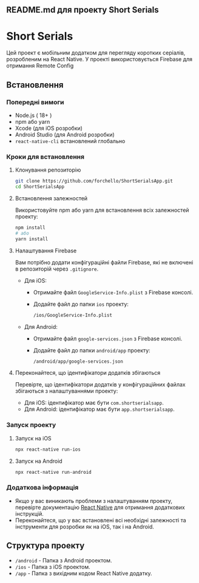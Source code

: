 ## README.md для проекту Short Serials

# Short Serials

Цей проект є мобільним додатком для перегляду коротких серіалів, розробленим на React Native. У проекті використовується Firebase для отримання Remote Config

## Встановлення

### Попередні вимоги

- Node.js ( 18+ )
- npm або yarn
- Xcode (для iOS розробки)
- Android Studio (для Android розробки)
- `react-native-cli` встановлений глобально

### Кроки для встановлення

1. Клонування репозиторію

   ```sh
   git clone https://github.com/forchello/ShortSerialsApp.git
   cd ShortSerialsApp
   ```

2. Встановлення залежностей

   Використовуйте npm або yarn для встановлення всіх залежностей проекту:

   ```sh
   npm install
   # або
   yarn install
   ```

3. Налаштування Firebase

   Вам потрібно додати конфігураційні файли Firebase, які не включені в репозиторій через `.gitignore`.

   - Для iOS:
     - Отримайте файл `GoogleService-Info.plist` з Firebase консолі.
     - Додайте файл до папки `ios` проекту:

       ```sh
       /ios/GoogleService-Info.plist
       ```

   - Для Android:
     - Отримайте файл `google-services.json` з Firebase консолі.
     - Додайте файл до папки `android/app` проекту:

       ```sh
       /android/app/google-services.json
       ```

4. Переконайтеся, що ідентифікатори додатків збігаються

   Перевірте, що ідентифікатори додатків у конфігураційних файлах збігаються з налаштуваннями проекту:

   - Для iOS: ідентифікатор має бути `com.shortserialsapp`.
   - Для Android: ідентифікатор має бути `app.shortserialsapp`.

### Запуск проекту

1. Запуск на iOS

   ```sh
   npx react-native run-ios
   ```

2. Запуск на Android

   ```sh
   npx react-native run-android
   ```

### Додаткова інформація

- Якщо у вас виникають проблеми з налаштуванням проекту, перевірте документацію [React Native](https://reactnative.dev/docs/getting-started) для отримання додаткових інструкцій.
- Переконайтеся, що у вас встановлені всі необхідні залежності та інструменти для розробки як на iOS, так і на Android.

## Структура проекту

- `/android` - Папка з Android проектом.
- `/ios` - Папка з iOS проектом.
- `/app` - Папка з вихідним кодом React Native додатку.
